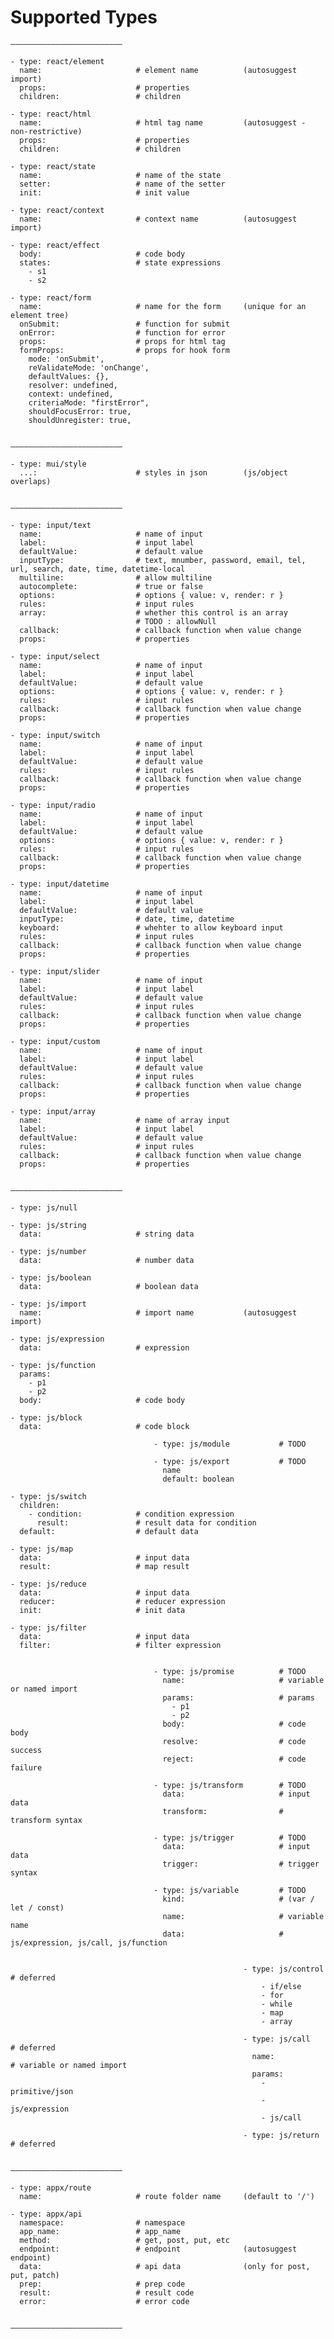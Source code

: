 # Supported Types

    —————————————————————————

    - type: react/element
      name:                     # element name          (autosuggest import)
      props:                    # properties
      children:                 # children

    - type: react/html
      name:                     # html tag name         (autosuggest - non-restrictive)
      props:                    # properties
      children:                 # children

    - type: react/state
      name:                     # name of the state
      setter:                   # name of the setter
      init:                     # init value

    - type: react/context
      name:                     # context name          (autosuggest import)

    - type: react/effect
      body:                     # code body
      states:                   # state expressions
        - s1
        - s2

    - type: react/form
      name:                     # name for the form     (unique for an element tree)
      onSubmit:                 # function for submit
      onError:                  # function for error
      props:                    # props for html tag
      formProps:                # props for hook form
        mode: 'onSubmit',
        reValidateMode: 'onChange',
        defaultValues: {},
        resolver: undefined,
        context: undefined,
        criteriaMode: "firstError",
        shouldFocusError: true,
        shouldUnregister: true,


    —————————————————————————

    - type: mui/style
      ...:                      # styles in json        (js/object overlaps)


    —————————————————————————

    - type: input/text
      name:                     # name of input
      label:                    # input label
      defaultValue:             # default value
      inputType:                # text, mnumber, password, email, tel, url, search, date, time, datetime-local
      multiline:                # allow multiline
      autocomplete:             # true or false
      options:                  # options { value: v, render: r }
      rules:                    # input rules
      array:                    # whether this control is an array
                                # TODO : allowNull
      callback:                 # callback function when value change
      props:                    # properties

    - type: input/select
      name:                     # name of input
      label:                    # input label
      defaultValue:             # default value
      options:                  # options { value: v, render: r }
      rules:                    # input rules
      callback:                 # callback function when value change
      props:                    # properties

    - type: input/switch
      name:                     # name of input
      label:                    # input label
      defaultValue:             # default value
      rules:                    # input rules
      callback:                 # callback function when value change
      props:                    # properties

    - type: input/radio
      name:                     # name of input
      label:                    # input label
      defaultValue:             # default value
      options:                  # options { value: v, render: r }
      rules:                    # input rules
      callback:                 # callback function when value change
      props:                    # properties

    - type: input/datetime
      name:                     # name of input
      label:                    # input label
      defaultValue:             # default value
      inputType:                # date, time, datetime
      keyboard:                 # whehter to allow keyboard input
      rules:                    # input rules
      callback:                 # callback function when value change
      props:                    # properties

    - type: input/slider
      name:                     # name of input
      label:                    # input label
      defaultValue:             # default value
      rules:                    # input rules
      callback:                 # callback function when value change
      props:                    # properties

    - type: input/custom
      name:                     # name of input
      label:                    # input label
      defaultValue:             # default value
      rules:                    # input rules
      callback:                 # callback function when value change
      props:                    # properties

    - type: input/array
      name:                     # name of array input
      label:                    # input label
      defaultValue:             # default value
      rules:                    # input rules
      callback:                 # callback function when value change
      props:                    # properties


    —————————————————————————

    - type: js/null

    - type: js/string
      data:                     # string data

    - type: js/number
      data:                     # number data

    - type: js/boolean
      data:                     # boolean data

    - type: js/import
      name:                     # import name           (autosuggest import)

    - type: js/expression
      data:                     # expression

    - type: js/function
      params:
        - p1
        - p2
      body:                     # code body

    - type: js/block
      data:                     # code block

                                    - type: js/module           # TODO

                                    - type: js/export           # TODO
                                      name
                                      default: boolean

    - type: js/switch
      children:
        - condition:            # condition expression
          result:               # result data for condition
      default:                  # default data

    - type: js/map
      data:                     # input data
      result:                   # map result

    - type: js/reduce
      data:                     # input data
      reducer:                  # reducer expression
      init:                     # init data

    - type: js/filter
      data:                     # input data
      filter:                   # filter expression


                                    - type: js/promise          # TODO
                                      name:                     # variable or named import
                                      params:                   # params
                                        - p1
                                        - p2
                                      body:                     # code body
                                      resolve:                  # code success
                                      reject:                   # code failure

                                    - type: js/transform        # TODO
                                      data:                     # input data
                                      transform:                # transform syntax

                                    - type: js/trigger          # TODO
                                      data:                     # input data
                                      trigger:                  # trigger syntax

                                    - type: js/variable         # TODO
                                      kind:                     # (var / let / const)
                                      name:                     # variable name
                                      data:                     # js/expression, js/call, js/function


                                                        - type: js/control        # deferred
                                                            - if/else
                                                            - for
                                                            - while
                                                            - map
                                                            - array

                                                        - type: js/call           # deferred
                                                          name:                   # variable or named import
                                                          params:
                                                            - primitive/json
                                                            - js/expression
                                                            - js/call

                                                        - type: js/return         # deferred


    —————————————————————————

    - type: appx/route
      name:                     # route folder name     (default to '/')

    - type: appx/api
      namespace:                # namespace
      app_name:                 # app_name
      method:                   # get, post, put, etc
      endpoint:                 # endpoint              (autosuggest endpoint)
      data:                     # api data              (only for post, put, patch)
      prep:                     # prep code
      result:                   # result code
      error:                    # error code


    —————————————————————————
